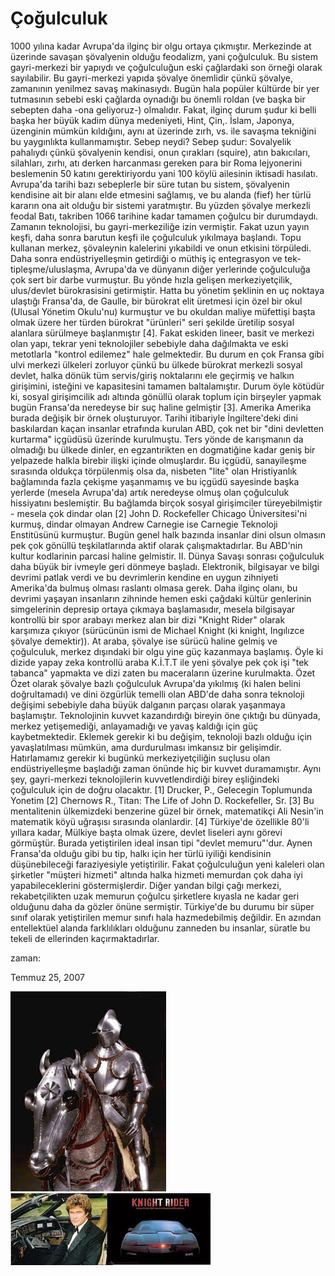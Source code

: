 # Çoğulculuk
1000 yılına kadar Avrupa'da ilginç bir olgu ortaya çıkmıştır. Merkezinde at üzerinde savaşan şövalyenin olduğu feodalizm, yani çoğulculuk. Bu sistem gayri-merkezi bir yapıydı ve çoğulculuğun eski çağlardaki son örneği olarak sayılabilir.  Bu gayri-merkezi yapıda şövalye önemlidir çünkü şövalye, zamanının yenilmez savaş makinasıydı. Bugün hala popüler kültürde bir yer tutmasının sebebi eski çağlarda oynadığı bu önemli roldan (ve başka bir sebepten daha -ona geliyoruz-) olmalıdır. Fakat, ilginç durum şudur ki belli başka her büyük kadim dünya medeniyeti, Hint, Çin,. İslam, Japonya, üzenginin mümkün kıldığını, aynı at üzerinde zırh, vs. ile savaşma tekniğini bu yaygınlıkta kullanmamıştır. Sebep neydi? Sebep şudur: Sovalyelik pahalıydı çünkü şövalyenin kendisi, onun çırakları (squire), atın bakıcıları, silahları, zırhı, atı derken harcanması gereken para bir Roma lejyonerini beslemenin 50 katını gerektiriyordu yani 100 köylü ailesinin iktisadi hasılatı. Avrupa'da tarihi bazı sebeplerle bir süre tutan bu sistem, şövalyenin kendisine ait bir alanı elde etmesini sağlamış, ve bu alanda (fief) her türlü kararın ona ait olduğu bir sistemi yaratmıştır. Bu yüzden şövalye merkezli feodal Batı, takriben 1066 tarihine kadar tamamen çoğulcu bir durumdaydı. Zamanın teknolojisi, bu gayri-merkeziliğe izin vermiştir.   Fakat uzun yayın keşfi, daha sonra barutun keşfi ile çoğulculuk yıkılmaya başlandı. Topu kullanan merkez, şövaleynin kalelerini yıkabildi ve onun etkisini törpüledi. Daha sonra endüstriyelleşmin getirdiği o müthiş iç entegrasyon ve tek-tipleşme/uluslaşma, Avrupa'da ve dünyanın diğer yerlerinde çoğulculuğa çok sert bir darbe vurmuştur. Bu yönde hızla gelişen merkeziyetçilik, ulus/devlet bürokrasisini getirmiştir. Hatta bu yönetim şeklinin en uç noktaya ulaştığı Fransa'da, de Gaulle, bir bürokrat elit üretmesi için özel bir okul (Ulusal Yönetim Okulu'nu) kurmuştur ve bu okuldan maliye müfettişi başta olmak üzere her türden bürokrat "ürünleri" seri şekilde üretilip sosyal alanlara sürülmeye başlanmıştır [4].   Fakat eskiden lineer, basit ve merkezi olan yapı, tekrar yeni teknolojiler sebebiyle daha dağılmakta ve eski metotlarla "kontrol edilemez" hale gelmektedir. Bu durum en çok Fransa gibi ulvi merkezi ülkeleri zorluyor çünkü bu ülkede bürokrat merkezli sosyal devlet, halka dönük tüm servis/giriş noktalarını ele geçirmiş ve halkın girişimini, isteğini ve kapasitesini tamamen baltalamıştır. Durum öyle kötüdür ki, sosyal girişimcilik adı altında gönüllü olarak toplum için birşeyler yapmak bugün Fransa'da neredeyse bir suç haline gelmiştir [3].  Amerika  Amerika burada değişik bir örnek oluşturuyor. Tarihi itibariyle İngiltere'deki dini baskılardan kaçan insanlar etrafında kurulan ABD, çok net bir "dini devletten kurtarma" içgüdüsü üzerinde kurulmuştu. Ters yönde de karışmanın da olmadığı bu ülkede dinler, en egzantırikten en dogmatiğine kadar geniş bir yelpazede halkla birebir ilişki içinde olmuşlardır. Bu içgüdü, sanayileşme sırasında oldukça törpülenmiş olsa da, nisbeten "lite" olan Hristiyanlık bağlamında fazla çekişme yaşanmamış ve bu içgüdü sayesinde başka yerlerde (mesela Avrupa'da) artık neredeyse olmuş olan çoğulculuk hissiyatını beslemiştir. Bu bağlamda birçok sosyal girişimciler türeyebilmiştir - mesela çok dindar olan [2] John D. Rockefeller Chicago Üniversitesi'ni kurmuş, dindar olmayan Andrew Carnegie ise Carnegie Teknoloji Enstitüsünü kurmuştur. Bugün genel halk bazında insanlar dini olsun olmasın pek çok gönüllü teşkilatlarında aktif olarak çalışmaktadırlar. Bu ABD'nin kultur kodlarinin parcasi haline gelmistir.
   II. Dünya Savaşı sonrası çoğulculuk daha büyük bir ivmeyle geri dönmeye başladı. Elektronik, bilgisayar ve bilgi devrimi patlak verdi ve bu devrimlerin kendine en uygun zihniyeti Amerika'da bulmuş olması raslantı olmasa gerek. Daha ilginç olanı, bu devrimi yaşayan insanların zihninde hemen eski çağdaki kültür genlerinin simgelerinin depresip ortaya çıkmaya başlamasıdır, mesela bilgisayar kontrollü bir spor arabayı merkez alan bir dizi "Knight Rider" olarak karşımıza çıkıyor (sürücünün ismi de Michael Knight (ki knight, Ingılızce şövalye demektir)). At araba, şövalye ise sürücü haline gelmiş ve çoğulculuk, merkez dışındaki bir olgu yine güç kazanmaya başlamış. Öyle ki dizide yapay zeka kontrollü araba K.İ.T.T ile yeni şövalye pek çok işi "tek tabanca" yapmakta ve dizi zaten bu maceraların üzerine kurulmakta.  Özet  Özet olarak şövalye bazlı çoğulculuk Avrupa'da yıkılmış (ki halen belini doğrultamadı) ve dini özgürlük temelli olan ABD'de daha sonra teknoloji değişimi sebebiyle daha büyük dalganın parçası olarak yaşanmaya başlamıştır. Teknolojinin kuvvet kazandırdığı bireyin öne çıktığı bu dünyada, merkez yetişemediği, anlayamadığı ve yavaş kaldığı için güç kaybetmektedir. Eklemek gerekir ki bu değişim, teknoloji bazlı olduğu için yavaşlatılması mümkün, ama durdurulması imkansız bir gelişimdir. Hatırlamamız gerekir ki bugünkü merkeziyetçiliğin suçlusu olan endüstriyelleşme başladığı zaman önünde hiç bir kuvvet duramamıştır. Aynı şey, gayri-merkezi teknolojilerin kuvvetlendirdiği birey eşliğindeki çoğulculuk için de doğru olacaktır.  [1] Drucker, P., Gelecegin Toplumunda Yonetim
 [2] Chernows R., Titan: The Life of John D. Rockefeller, Sr.
 [3] Bu mentalitenin ülkemizdeki benzerine güzel bir örnek, matematikçi Ali Nesin'in matematik köyü uğraşısı sırasında olanlardir.  [4] Türkiye'de özellikle 80'li yıllara kadar, Mülkiye başta olmak üzere, devlet liseleri aynı görevi görmüştür. Burada yetiştirilen ideal insan tipi "devlet memuru"'dur. Aynen Fransa'da olduğu gibi bu tip, halkı için her türlü iyiliği kendisinin düşünebileceği faraziyesiyle yetiştirilir. Fakat çoğulculuğun yeni kaleleri olan şirketler "müşteri hizmeti" altında halka hizmeti memurdan çok daha iyi yapabileceklerini göstermişlerdir. Diğer yandan bilgi çağı merkezi, rekabetçilikten uzak memurun çoğulcu şirketlere kıyasla ne kadar geri olduğunu daha da gözler önüne sermiştir. Türkiye'de bu durumu bir süper sınıf olarak yetiştirilen memur sınıfı hala hazmedebilmiş değildir. En azından entellektüel alanda farklılıkları olduğunu zanneden bu insanlar, süratle bu tekeli de ellerinden kaçırmaktadırlar.  







zaman:

Temmuz 25, 2007










![](knight.jpg)
![](kr.JPG)
